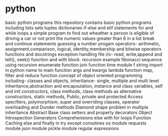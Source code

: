 # python
basic python programs
this repository contains basic python programs including
lists
sets
tuples
dictionaries
if-else and elif statements
for and while loops
a simple program to find out wheather a person is eligible of driving a car or not
print the numeric values greater than 6 in a list
break and continue statements
guessing a number progam
operators- airthmetic, assignment,comparison, logical, identity,membership and bitwise operators
functions and docstrings
exception handling
file i/o- read, write,append and tell(), seek() function and with block.
recursion example 
fibonacci sequence using recursion 
enumerate function 
join function 
time module 
f string 
import in python
name to main function
args and kwargs
lambda function
map, filter and reduce function 
concept of object oriented programming including- classes and objects, inheritance- single, multiple and multi level inheritance,abstraction and encapsulation, instance and class variables, self and init constructors, class methods, class methods as alternative constructors, static methods, Public, private and protected Access specifiers, polymorphism, super and overriding classes, operator overloading and Dunder methods
Diamond shape problem in multiple inheritance
 Abstract Base class
 setters and property decorators
 Object Introspection
 Generators
 Comprehensions
 else with for loops
 Function Caching
 else and finally in try except
 coroutines
 os module
 requests module
 json module
 pickle module
 regular expressions
